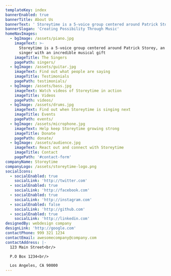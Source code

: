 ```yaml
---
templateKey: index
bannerEnabled: true
bannerTitle: About Us
bannerText: ' Storeytime is a 5-voice group centered around Patrick Storey, an autistic singer with an incredible musical gift. The group shows what is possible for people with autism and other learning differences. Audiences are treated to an incredible, interactive performance where they can experience how Patrick communicates and thrives through his love for music. Through their inspiring presentation, audiences learn about patience, acceptance, nurturing, gratitude and more. Storeytime shares their story, music and message at autism events, schools and more. Contact Us to book Storeytime for your school or event.'
bannerSlogan: 'Creating Possibility Through Music'
homeNavImages:
  - bgImage: /assets/piano.jpg
    imageText: >-
      Storeytime is a 5-voice group centered around Patrick Storey, an autistic
      singer with an incredible musical gift
    imageTitle: The Singers
    pagePath: singers/
  - bgImage: /assets/guitar.jpg
    imageText: Find out what people are saying
    imageTitle: Testimonials
    pagePath: testimonials/
  - bgImage: /assets/bass.jpg
    imageText: Watch videos of Storeytime in action
    imageTitle: Videos
    pagePath: videos/
  - bgImage: /assets/drums.jpg
    imageText: Find out when Storeytime is singing next
    imageTitle: Events
    pagePath: events/
  - bgImage: /assets/microphone.jpg
    imageText: Help keep Storeytime growing strong
    imageTitle: Donate
    pagePath: donate/
  - bgImage: /assets/audience.jpg
    imageText: React out and connect with Storeytime
    imageTitle: Contact
    pagePath: '#contact-form'
companyName: Storeytime
companyLogo: /assets/storeytime-logo.png
socialIcons:
  - socialEnabled: true
    socialLink: 'http://twitter.com'
  - socialEnabled: true
    socialLink: 'http://facebook.com'
  - socialEnabled: true
    socialLink: 'http://instagram.com'
  - socialEnabled: false
    socialLink: 'http://github.com'
  - socialEnabled: true
    socialLink: 'http://linkedin.com'
designedBy: webdesign company
designLink: 'http://google.com'
contactPhone: 999 321 1234
contactEmail: awesomecompany@company.com
contactAddress: |-
  123 Main Street<br/>

  P.O Box 1234<br/>

  Los Angeles, CA 90000
---
```

